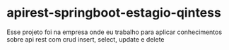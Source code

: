 # apirest-springboot-estagio-qintess
Esse projeto foi na empresa onde eu trabalho para aplicar conhecimentos sobre api rest com crud insert, select, update e delete
